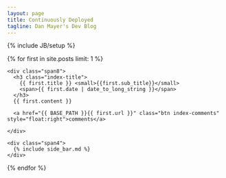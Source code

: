 ```yaml
---
layout: page
title: Continuously Deployed
tagline: Dan Mayer's Dev Blog
---
```

{% include JB/setup %}

{% for first in site.posts limit: 1 %}
  <div class="row">

    <div class="span8">
      <h3 class="index-title">
        {{ first.title }} <small>{{first.sub_title}}</small>
        <span>{{ first.date | date_to_long_string }}</span>
      </h3>
      {{ first.content }}

      <a href="{{ BASE_PATH }}{{ first.url }}" class="btn index-comments" style="float:right">comments</a>
      
    </div>

    <div class="span4">
      {% include side_bar.md %}
    </div>

  </div>
{% endfor %}
